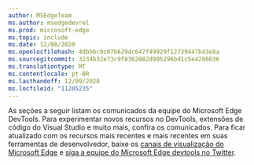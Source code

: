 ```yaml
---
author: MSEdgeTeam
ms.author: msedgedevrel
ms.prod: microsoft-edge
ms.topic: include
ms.date: 12/08/2020
ms.openlocfilehash: 4dbb6c0c07b6294c647f49929f12739447b43e8a
ms.sourcegitcommit: 3234b32e73c9f8362082d995296bd1c5e4286036
ms.translationtype: MT
ms.contentlocale: pt-BR
ms.lasthandoff: 12/09/2020
ms.locfileid: "11205235"
---
```

As seções a seguir listam os comunicados da equipe do Microsoft Edge DevTools.  Para experimentar novos recursos no DevTools, extensões de código do Visual Studio e muito mais, confira os comunicados.  Para ficar atualizado com os recursos mais recentes e mais recentes em suas ferramentas de desenvolvedor, baixe os [canais de visualização do Microsoft Edge][MicrosoftEdgePreviewChannels] e [siga a equipe do Microsoft Edge devtools no Twitter][EdgeDevToolsTwitterAccount].

<!-- links -->  

[MicrosoftEdgePreviewChannels]: https://www.microsoftedgeinsider.com/download "Canais de visualização do Microsoft Edge"  

[EdgeDevToolsTwitterAccount]: https://twitter.com/EdgeDevTools "@EdgeDevTools conta do Twitter"  
